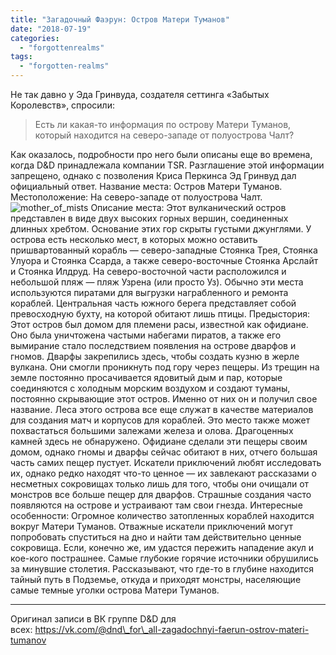 ```yaml
---
title: "Загадочный Фаэрун: Остров Матери Туманов"
date: "2018-07-19"
categories: 
  - "forgottenrealms"
tags: 
  - "forgotten-realms"
---
```


Не так давно у Эда Гринвуда, создателя сеттинга «Забытых Королевств», спросили:

> Есть ли какая-то информация по острову Матери Туманов, который находится на северо-западе от полуострова Чалт?

Как оказалось, подробности про него были описаны еще во времена, когда D&D принадлежала компании TSR. Разглашение этой информации запрещено, однако с позволения Криса Перкинса Эд Гринвуд дал официальный ответ. Название места: Остров Матери Туманов. Местоположение: На северо-западе от полуострова Чалт. ![mother_of_mists](https://adventurersleague.files.wordpress.com/2018/07/mother_of_mists.jpg) Описание места: Этот вулканический остров представлен в виде двух высоких горных вершин, соединенных длинных хребтом. Основание этих гор скрыты густыми джунглями. У острова есть несколько мест, в которых можно оставить пришвартованный корабль — северо-западные Стоянка Трея, Стоянка Улуора и Стоянка Ссарда, а также северо-восточные Стоянка Арслайт и Стоянка Илдруд. На северо-восточной части расположился и небольшой пляж — пляж Узрена (или просто Уз). Обычно эти места используются пиратами для выгрузки награбленного и ремонта кораблей. Центральная часть южного берега представляет собой превосходную бухту, на которой обитают лишь птицы. Предыстория: Этот остров был домом для племени расы, известной как офидиане. Оно была уничтожена частыми набегами пиратов, а также его вымирание стало последствием появления на острове дварфов и гномов. Дварфы закрепились здесь, чтобы создать кузню в жерле вулкана. Они смогли проникнуть под гору через пещеры. Из трещин на земле постоянно просачивается ядовитый дым и пар, которые соединяются с холодным морским воздухом и создают туманы, постоянно скрывающие этот остров. Именно от них он и получил свое название. Леса этого острова все еще служат в качестве материалов для создания матч и корпусов для кораблей. Это место также может похвастаться большими залежами железа и олова. Драгоценных камней здесь не обнаружено. Офидиане сделали эти пещеры своим домом, однако гномы и дварфы сейчас обитают в них, отчего большая часть самих пещер пустует. Искатели приключений любят исследовать их, однако редко находят что-то ценное — их завлекают рассказами о несметных сокровищах только лишь для того, чтобы они очищали от монстров все больше пещер для дварфов. Страшные создания часто появляются на острове и устраивают там свои гнезда. Интересные особенности: Огромное количество затопленных кораблей находится вокруг Матери Туманов. Отважные искатели приключений могут попробовать спуститься на дно и найти там действительно ценные сокровища. Если, конечно же, им удастся пережить нападение акул и кое-кого пострашнее. Самые глубокие горячие источники обрушились за минувшие столетия. Рассказывают, что где-то в глубине находится тайный путь в Подземье, откуда и приходят монстры, населяющие самые темные уголки острова Матери Туманов.

* * *

Оригинал записи в ВК группе D&D для всех: https://vk.com/@dnd\_for\_all-zagadochnyi-faerun-ostrov-materi-tumanov
